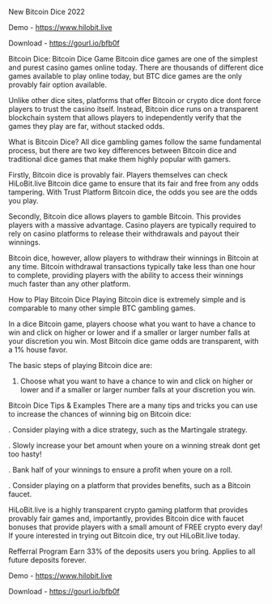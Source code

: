 New Bitcoin Dice 2022

Demo - https://www.hilobit.live

Download - https://gourl.io/bfb0f

Bitcoin Dice: Bitcoin Dice Game
Bitcoin dice games are one of the simplest and purest casino games online today. There are thousands of different dice games available to play online today, but BTC dice games are the only provably fair option available.

Unlike other dice sites, platforms that offer Bitcoin or crypto dice dont force players to trust the casino itself. Instead, Bitcoin dice runs on a transparent blockchain system that allows players to independently verify that the games they play are far, without stacked odds.

What is Bitcoin Dice?
All dice gambling games follow the same fundamental process, but there are two key differences between Bitcoin dice and traditional dice games that make them highly popular with gamers.

Firstly, Bitcoin dice is provably fair. Players themselves can check HiLoBit.live Bitcoin dice game to ensure that its fair and free from any odds tampering. With Trust Platform Bitcoin dice, the odds you see are the odds you play.

Secondly, Bitcoin dice allows players to gamble Bitcoin. This provides players with a massive advantage. Casino players are typically required to rely on casino platforms to release their withdrawals and payout their winnings.

Bitcoin dice, however, allow players to withdraw their winnings in Bitcoin at any time. Bitcoin withdrawal transactions typically take less than one hour to complete, providing players with the ability to access their winnings much faster than any other platform.

How to Play Bitcoin Dice
Playing Bitcoin dice is extremely simple and is comparable to many other simple BTC gambling games.

In a dice Bitcoin game, players choose what you want to have a chance to win and click on higher or lower and if a smaller or larger number falls at your discretion you win. Most Bitcoin dice game odds are transparent, with a 1% house favor.

The basic steps of playing Bitcoin dice are:

1. Choose what you want to have a chance to win and click on higher or lower and if a smaller or larger number falls at your discretion you win.

Bitcoin Dice Tips & Examples
There are a many tips and tricks you can use to increase the chances of winning big on Bitcoin dice:

. Consider playing with a dice strategy, such as the Martingale strategy.

. Slowly increase your bet amount when youre on a winning streak dont get too hasty!

. Bank half of your winnings to ensure a profit when youre on a roll.

. Consider playing on a platform that provides benefits, such as a Bitcoin faucet.

HiLoBit.live is a highly transparent crypto gaming platform that provides provably fair games and, importantly, provides Bitcoin dice with faucet bonuses that provide players with a small amount of FREE crypto every day! If youre interested in trying out Bitcoin dice, try out HiLoBit.live today.

Refferral Program
Earn 33% of the deposits users you bring. Applies to all future deposits forever.

Demo - https://www.hilobit.live

Download - https://gourl.io/bfb0f
